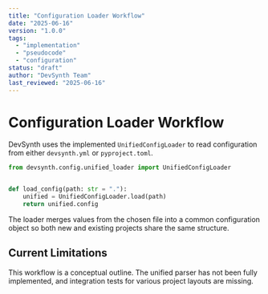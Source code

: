 ```yaml
---
title: "Configuration Loader Workflow"
date: "2025-06-16"
version: "1.0.0"
tags:
  - "implementation"
  - "pseudocode"
  - "configuration"
status: "draft"
author: "DevSynth Team"
last_reviewed: "2025-06-16"
---
```


# Configuration Loader Workflow

DevSynth uses the implemented `UnifiedConfigLoader` to read configuration from
either `devsynth.yml` or `pyproject.toml`.

```python
from devsynth.config.unified_loader import UnifiedConfigLoader


def load_config(path: str = "."):
    unified = UnifiedConfigLoader.load(path)
    return unified.config
```

The loader merges values from the chosen file into a common configuration object so both new and existing projects share the same structure.

## Current Limitations

This workflow is a conceptual outline. The unified parser has not been fully
implemented, and integration tests for various project layouts are missing.

